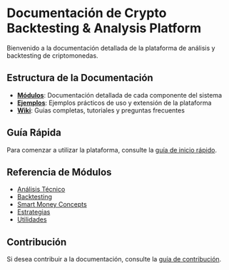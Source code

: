 # Documentación de Crypto Backtesting & Analysis Platform

Bienvenido a la documentación detallada de la plataforma de análisis y backtesting de criptomonedas.

## Estructura de la Documentación

- **[Módulos](./modules/)**: Documentación detallada de cada componente del sistema
- **[Ejemplos](./examples/)**: Ejemplos prácticos de uso y extensión de la plataforma
- **[Wiki](./wiki/)**: Guías completas, tutoriales y preguntas frecuentes

## Guía Rápida

Para comenzar a utilizar la plataforma, consulte la [guía de inicio rápido](./wiki/quick-start.md).

## Referencia de Módulos

- [Análisis Técnico](./modules/analysis.md)
- [Backtesting](./modules/backtest.md)
- [Smart Money Concepts](./modules/smartmoney.md)
- [Estrategias](./modules/strategies.md)
- [Utilidades](./modules/utils.md)

## Contribución

Si desea contribuir a la documentación, consulte la [guía de contribución](./wiki/contributing.md).